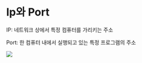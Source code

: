 # Ip와 Port

IP: 네트워크 상에서 특정 컴퓨터를 가리키는 주소

Port: 한 컴퓨터 내에서 실행되고 있는 특정 프로그램의 주소

![](https://blog.kakaocdn.net/dn/Fuakj/btrENI7o5Sa/KIJqk5uZPzVB6yNEV9PWs1/img.png)
